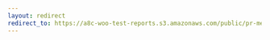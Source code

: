 ```yaml
---
layout: redirect
redirect_to: https://a8c-woo-test-reports.s3.amazonaws.com/public/pr-merge/43024/e2e/index.html
---
```

